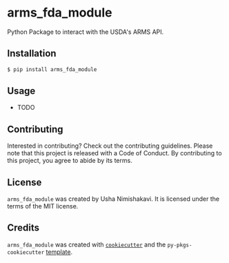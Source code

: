 # arms_fda_module

Python Package to interact with the USDA's ARMS API.

## Installation

```bash
$ pip install arms_fda_module
```

## Usage

- TODO

## Contributing

Interested in contributing? Check out the contributing guidelines. Please note that this project is released with a Code of Conduct. By contributing to this project, you agree to abide by its terms.

## License

`arms_fda_module` was created by Usha Nimishakavi. It is licensed under the terms of the MIT license.

## Credits

`arms_fda_module` was created with [`cookiecutter`](https://cookiecutter.readthedocs.io/en/latest/) and the `py-pkgs-cookiecutter` [template](https://github.com/py-pkgs/py-pkgs-cookiecutter).
